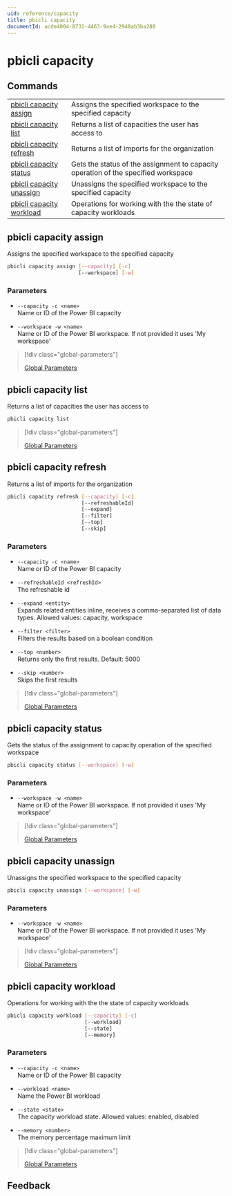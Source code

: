 ```yaml
---
uid: reference/capacity
title: pbicli capacity
documentId: acde4004-8731-4463-9ae4-2948ab3ba288
---
```


# pbicli capacity

## Commands

|                                                       |                                                                                    |
| ----------------------------------------------------- | ---------------------------------------------------------------------------------- |
| [pbicli capacity assign](#pbicli-capacity-assign)     | Assigns the specified workspace to the specified capacity                          |
| [pbicli capacity list](#pbicli-capacity-list)         | Returns a list of capacities the user has access to                                |
| [pbicli capacity refresh](#pbicli-capacity-refresh)   | Returns a list of imports for the organization                                     |
| [pbicli capacity status](#pbicli-capacity-status)     | Gets the status of the assignment to capacity operation of the specified workspace |
| [pbicli capacity unassign](#pbicli-capacity-unassign) | Unassigns the specified workspace to the specified capacity                        |
| [pbicli capacity workload](#pbicli-capacity-workload) | Operations for working with the the state of capacity workloads                    |

## pbicli capacity assign

Assigns the specified workspace to the specified capacity

```bash
pbicli capacity assign [--capacity] [-c]
                       [--workspace] [-w]
```

### Parameters

-   `--capacity -c <name>`<br/>Name or ID of the Power BI capacity

-   `--workspace -w <name>`<br/>Name or ID of the Power BI workspace. If not provided it uses 'My workspace'

> [!div class="global-parameters"]
>
> [Global Parameters](xref:global)

## pbicli capacity list

Returns a list of capacities the user has access to

```bash
pbicli capacity list
```

> [!div class="global-parameters"]
>
> [Global Parameters](xref:global)

## pbicli capacity refresh

Returns a list of imports for the organization

```bash
pbicli capacity refresh [--capacity] [-c]
                        [--refreshableId]
                        [--expand]
                        [--filter]
                        [--top]
                        [--skip]
```

### Parameters

-   `--capacity -c <name>`<br/>Name or ID of the Power BI capacity

-   `--refreshableId <refreshId>`<br/>The refreshable id

-   `--expand <entity>`<br/>Expands related entities inline, receives a comma-separated list of data types. Allowed values: capacity, workspace

-   `--filter <filter>`<br/>Filters the results based on a boolean condition

-   `--top <number>`<br/>Returns only the first <number> results. Default: 5000

-   `--skip <number>`<br/>Skips the first <number> results

> [!div class="global-parameters"]
>
> [Global Parameters](xref:global)

## pbicli capacity status

Gets the status of the assignment to capacity operation of the specified workspace

```bash
pbicli capacity status [--workspace] [-w]
```

### Parameters

-   `--workspace -w <name>`<br/>Name or ID of the Power BI workspace. If not provided it uses 'My workspace'

> [!div class="global-parameters"]
>
> [Global Parameters](xref:global)

## pbicli capacity unassign

Unassigns the specified workspace to the specified capacity

```bash
pbicli capacity unassign [--workspace] [-w]
```

### Parameters

-   `--workspace -w <name>`<br/>Name or ID of the Power BI workspace. If not provided it uses 'My workspace'

> [!div class="global-parameters"]
>
> [Global Parameters](xref:global)

## pbicli capacity workload

Operations for working with the the state of capacity workloads

```bash
pbicli capacity workload [--capacity] [-c]
                         [--workload]
                         [--state]
                         [--memory]
```

### Parameters

-   `--capacity -c <name>`<br/>Name or ID of the Power BI capacity

-   `--workload <name>`<br/>Name the Power BI workload

-   `--state <state>`<br/>The capacity workload state. Allowed values: enabled, disabled

-   `--memory <number>`<br/>The memory percentage maximum limit

> [!div class="global-parameters"]
>
> [Global Parameters](xref:global)

## Feedback
